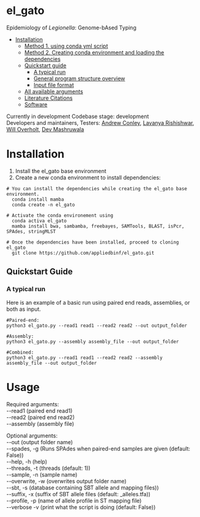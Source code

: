 # el_gato
Epidemiology of *Legionella*: Genome-bAsed Typing

* [Installation](#installation)
   * [Method 1. using conda yml script](#method-1-using-conda-yml-script)
   * [Method 2. Creating conda environment and loading the dependencies](#method-2-Creating-conda-environment-and-loading-the-dependencies)
   * [Quickstart guide](#Quickstart-guide)
      * [A typical run](#A-typical-run)
      * [General program structure overview](#General-program-structure-overview)
      * [Input file format](#Input-file-format)      
   * [All available arguments](#All-available-arguments)
   * [Literature Citations](#Literature-Citations)
   * [Software](#software)

Currently in development
Codebase stage: development   
Developers and maintainers, Testers: [Andrew Conley](https://github.com/abconley), [Lavanya Rishishwar](https://github.com/lavanyarishishwar), [Will Overholt](https://github.com/), [Dev Mashruwala](https://github.com/)

# Installation 

1. Install the el_gato base environment 
2. Create a new conda environment to install dependencies:  
  ```
  # You can install the dependencies while creating the el_gato base environment.
    conda install mamba
    conda create -n el_gato 

  # Activate the conda environement using
    conda activa el_gato
    mamba install bwa, sambamba, freebayes, SAMTools, BLAST, isPcr, SPAdes, stringMLST
    
  # Once the dependencies have been installed, proceed to cloning el_gato
    git clone https://github.com/appliedbinf/el_gato.git
  ```
## Quickstart Guide

### A typical run

Here is an example of a basic run using paired end reads, assemblies, or both as input.

```
#Paired-end:
python3 el_gato.py --read1 read1 --read2 read2 --out output_folder

#Assembly:
python3 el_gato.py --assembly assembly_file --out output_folder

#Combined:
python3 el_gato.py --read1 read1 --read2 read2 --assembly assembly_file --out output_folder

```
# Usage

Required arguments:  
--read1 (paired end read1)  
--read2 (paired end read2)  
--assembly (assembly file)  

Optional arguments:   
--out (output folder name)  
--spades, -g (Runs SPAdes when paired-end samples are given (default: False))  
--help, -h (help)  
--threads, -t (threads (default: 1))  
--sample, -n (sample name)    
--overwrite, -w (overwrites output folder name)   
--sbt, -s (database containing SBT allele and mapping files))   
--suffix, -x (suffix of SBT allele files (default: _alleles.tfa))  
--profile, -p (name of allele profile in ST mapping file)   
--verbose -v (print what the script is doing (default: False))    


